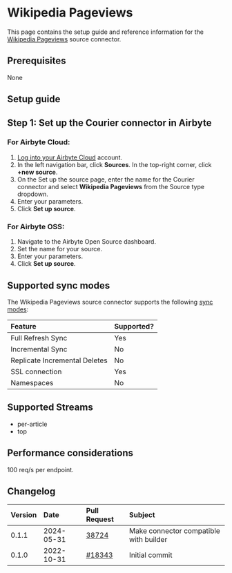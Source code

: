 # Wikipedia Pageviews

This page contains the setup guide and reference information for the [Wikipedia Pageviews](https://wikimedia.org/api/rest_v1/#/Pageviews%20data) source connector.

## Prerequisites

None

## Setup guide

## Step 1: Set up the Courier connector in Airbyte

### For Airbyte Cloud:

1. [Log into your Airbyte Cloud](https://cloud.airbyte.com/workspaces) account.
2. In the left navigation bar, click **Sources**. In the top-right corner, click **+new source**.
3. On the Set up the source page, enter the name for the Courier connector and select **Wikipedia Pageviews** from the Source type dropdown.
4. Enter your parameters.
5. Click **Set up source**.

### For Airbyte OSS:

1. Navigate to the Airbyte Open Source dashboard.
2. Set the name for your source.
3. Enter your parameters.
4. Click **Set up source**.

## Supported sync modes

The Wikipedia Pageviews source connector supports the following [sync modes](https://docs.airbyte.com/cloud/core-concepts#connection-sync-modes):

| Feature                       | Supported? |
| :---------------------------- | :--------- |
| Full Refresh Sync             | Yes        |
| Incremental Sync              | No         |
| Replicate Incremental Deletes | No         |
| SSL connection                | Yes        |
| Namespaces                    | No         |

## Supported Streams

- per-article
- top

## Performance considerations

100 req/s per endpoint.

## Changelog

| Version | Date       | Pull Request                                              | Subject        |
| :------ | :--------- | :-------------------------------------------------------- | :------------- |
| 0.1.1   | 2024-05-31 | [38724](https://github.com/airbytehq/airbyte/pull/38724) | Make connector compatible with builder |
| 0.1.0   | 2022-10-31 | [#18343](https://github.com/airbytehq/airbyte/pull/18343) | Initial commit |
